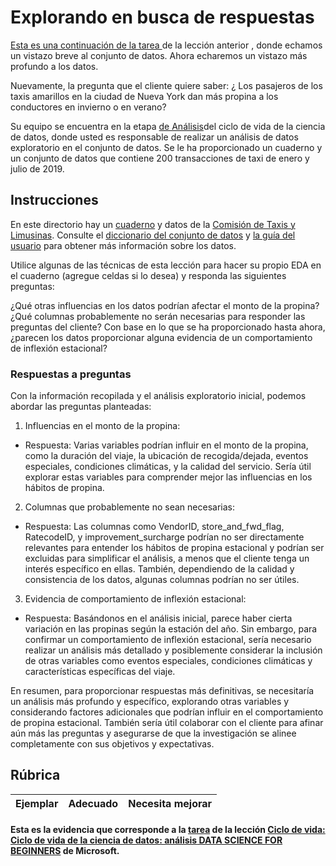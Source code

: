 # Explorando en busca de respuestas

[Esta es una continuación de la tarea ](https://github.com/microsoft/Data-Science-For-Beginners/blob/main/4-Data-Science-Lifecycle/14-Introduction/assignment.md)de la lección anterior , donde echamos un vistazo breve al conjunto de datos. Ahora echaremos un vistazo más profundo a los datos.

Nuevamente, la pregunta que el cliente quiere saber: ¿ Los pasajeros de los taxis amarillos en la ciudad de Nueva York dan más propina a los conductores en invierno o en verano?

Su equipo se encuentra en la etapa [de Análisis](https://github.com/microsoft/Data-Science-For-Beginners/blob/main/4-Data-Science-Lifecycle/15-analyzing/README.md)del ciclo de vida de la ciencia de datos, donde usted es responsable de realizar un análisis de datos exploratorio en el conjunto de datos. Se le ha proporcionado un cuaderno y un conjunto de datos que contiene 200 transacciones de taxi de enero y julio de 2019.

## Instrucciones
En este directorio hay un [cuaderno](https://github.com/microsoft/Data-Science-For-Beginners/blob/main/4-Data-Science-Lifecycle/15-analyzing/assignment.ipynb) y datos de la [Comisión de Taxis y Limusinas](https://docs.microsoft.com/en-us/azure/open-datasets/dataset-taxi-yellow?tabs=azureml-opendatasets). Consulte el [diccionario del conjunto de datos](https://www1.nyc.gov/assets/tlc/downloads/pdf/data_dictionary_trip_records_yellow.pdf) y [la guía del usuario](https://www1.nyc.gov/assets/tlc/downloads/pdf/trip_record_user_guide.pdf) para obtener más información sobre los datos.

Utilice algunas de las técnicas de esta lección para hacer su propio EDA en el cuaderno (agregue celdas si lo desea) y responda las siguientes preguntas:

¿Qué otras influencias en los datos podrían afectar el monto de la propina?
¿Qué columnas probablemente no serán necesarias para responder las preguntas del cliente?
Con base en lo que se ha proporcionado hasta ahora, ¿parecen los datos proporcionar alguna evidencia de un comportamiento de inflexión estacional?


### Respuestas a preguntas
Con la información recopilada y el análisis exploratorio inicial, podemos abordar las preguntas planteadas:

1. Influencias en el monto de la propina:

* Respuesta: Varias variables podrían influir en el monto de la propina, como la duración del viaje, la ubicación de recogida/dejada, eventos especiales, condiciones climáticas, y la calidad del servicio. Sería útil explorar estas variables para comprender mejor las influencias en los hábitos de propina.

2. Columnas que probablemente no sean necesarias:

* Respuesta: Las columnas como VendorID, store_and_fwd_flag, RatecodeID, y improvement_surcharge podrían no ser directamente relevantes para entender los hábitos de propina estacional y podrían ser excluidas para simplificar el análisis, a menos que el cliente tenga un interés específico en ellas. También, dependiendo de la calidad y consistencia de los datos, algunas columnas podrían no ser útiles.

3. Evidencia de comportamiento de inflexión estacional:

* Respuesta: Basándonos en el análisis inicial, parece haber cierta variación en las propinas según la estación del año. Sin embargo, para confirmar un comportamiento de inflexión estacional, sería necesario realizar un análisis más detallado y posiblemente considerar la inclusión de otras variables como eventos especiales, condiciones climáticas y características específicas del viaje.

En resumen, para proporcionar respuestas más definitivas, se necesitaría un análisis más profundo y específico, explorando otras variables y considerando factores adicionales que podrían influir en el comportamiento de propina estacional. También sería útil colaborar con el cliente para afinar aún más las preguntas y asegurarse de que la investigación se alinee completamente con sus objetivos y expectativas.

## Rúbrica
Ejemplar | Adecuado | Necesita mejorar
--- | --- | -- |

#### Esta es la evidencia que corresponde a la <a href="https://github.com/microsoft/Data-Science-For-Beginners/blob/main/4-Data-Science-Lifecycle/15-analyzing/assignment.md">tarea</a> de la lección <a href="https://github.com/microsoft/Data-Science-For-Beginners/blob/main/4-Data-Science-Lifecycle/15-analyzing/README.md">Ciclo de vida: Ciclo de vida de la ciencia de datos: análisis<a href="https://github.com/microsoft/Data-Science-For-Beginners/tree/main"> DATA SCIENCE FOR BEGINNERS</a> de Microsoft.